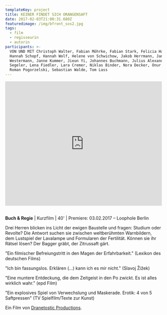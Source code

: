 ```yaml
---
templateKey: project
title: KEINER FINDET SICH ORANGENSAFT
date: 2017-02-03T21:00:31.680Z
featuredimage: /img/bfront_sos2.jpg
tags:
  - film
  - regisseurin
  - autorin
participants: >-
  VON UND MIT Christoph Walter, Fabian Möhrke, Fabian Stark, Felicia Haidl,
  Hannah Schopf, Hannah Wolf, Helene von Schwichow, Jakob Herrmann, Jan
  Westermann, Janne Kummer, Jieun Yi, Johannes Buchmann, Julius Alexander
  Segeler, Lena Fiedler, Lara Cremer, Niklas Binder, Nora Decker, Onur Kepenek,
  Roman Pogorzelski, Sebastian Walde, Tom Lass
---
```

<iframe width="100%" height="400" src="https://www.youtube.com/embed/gkUkGKiriWQ" frameborder="0" allow="accelerometer; autoplay; encrypted-media; gyroscope; picture-in-picture" allowfullscreen></iframe>

\
**Buch & Regie** | Kurzfilm | 40' | Premiere: 03.02.2017 – Loophole Berlin

Drei Herren blicken ins Licht der ewigen Baustelle und fragen: Studium oder Revolte? Die Antwort suchen sie zwischen weltberühmten Warnbildern, dem Lustspiel der Lavalampe und Formularen der Fertilität. Können sie ihr Rätsel lösen? Der Bagger gräbt, der Zitrussaft gärt.

"Ein filmischer Befreiungstritt in den Magen der Erfahrbarkeit." (Lexikon des deutschen Films) 

"Ich bin fassungslos. Erklären (...) kann ich es mir nicht." (Slavoj Žižek) 

"Eine muntere Entdeckung, die dem Zeitgeist in den Po zwickt. Es ist alles wirklich wahr." (epd Film) 

"Ein explosives Spiel von Verwechslung und Maskerade. Erotik: 4 von 5 Saftpressen" (TV Spielfilm/Texte zur Kunst)

Ein Film von [Dranetostic Productions](https://www.facebook.com/dranetostic/).
